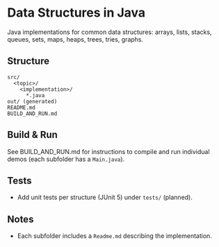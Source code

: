 # Data Structures in Java

Java implementations for common data structures: arrays, lists, stacks, queues, sets, maps, heaps, trees, tries, graphs.

## Structure
```
src/
  <topic>/
    <implementation>/
      *.java
out/ (generated)
README.md
BUILD_AND_RUN.md
```

## Build & Run
See BUILD_AND_RUN.md for instructions to compile and run individual demos (each subfolder has a `Main.java`).

## Tests
- Add unit tests per structure (JUnit 5) under `tests/` (planned).

## Notes
- Each subfolder includes a `Readme.md` describing the implementation.
